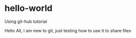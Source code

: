 # hello-world
Using git-hub tutorial

Hello All, I am new to git, just testing how to use it to share files
